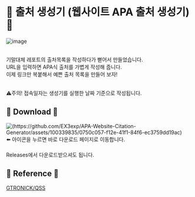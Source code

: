 
# 📖 출처 생성기 (웹사이트 APA 출처 생성기) 📖

![image](https://github.com/EX3exp/APA-Website-Citation-Generator/assets/100339835/38a2bb75-e7a2-4099-9288-3c21bba36ecf)

<br> 기말대체 레포트의 출처목록을 작성하다가 뻗어서 만들었습니다.<br>
URL을 입력하면 APA식 출처를 가볍게 작성해 줍니다.<br>
이제 링크만 복붙해서 예쁜 출처 목록을 만들어 보자!<br>

<br>⚠️주의! 접속일자는 생성기를 실행한 날짜 기준으로 작성됩니다.
## 📖 Download 📖
![(https://github.com/EX3exp/APA-Website-Citation-Generator/assets/100339835/0750c057-f12e-41f1-84f6-ec3759dd19ac)]([https://github.com/EX3exp/APA-Website-Citation-Generator/assets/100339835/0750c057-f12e-41f1-84f6-ec3759dd19ac](https://github.com/EX3exp/APA-Website-Citation-Generator/releases))
 ⬅️ 아이콘을 누르면 바로 다운로드 페이지로 이동합니다.<br>
<br>Releases에서 다운로드받으셔도 됩니다.

## 📖 Reference 📖
[GTRONICK/QSS](https://github.com/GTRONICK/QSS)
